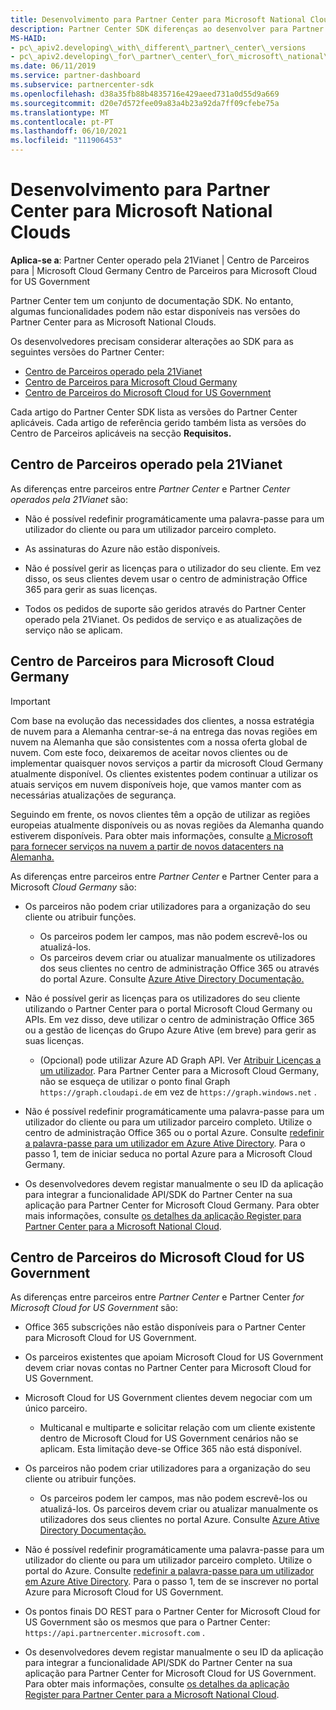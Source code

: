 ```yaml
---
title: Desenvolvimento para Partner Center para Microsoft National Clouds
description: Partner Center SDK diferenças ao desenvolver para Partner Center para Microsoft National Clouds.
MS-HAID:
- pc\_apiv2.developing\_with\_different\_partner\_center\_versions
- pc\_apiv2.developing\_for\_partner\_center\_for\_microsoft\_national\_cloud
ms.date: 06/11/2019
ms.service: partner-dashboard
ms.subservice: partnercenter-sdk
ms.openlocfilehash: d38a35fb88b4835716e429aeed731a0d55d9a669
ms.sourcegitcommit: d20e7d572fee09a83a4b23a92da7ff09cfebe75a
ms.translationtype: MT
ms.contentlocale: pt-PT
ms.lasthandoff: 06/10/2021
ms.locfileid: "111906453"
---
```

# <a name="developing-for-partner-center-for-microsoft-national-clouds"></a>Desenvolvimento para Partner Center para Microsoft National Clouds

**Aplica-se a**: Partner Center operado pela 21Vianet | Centro de Parceiros para | Microsoft Cloud Germany Centro de Parceiros para Microsoft Cloud for US Government

Partner Center tem um conjunto de documentação SDK. No entanto, algumas funcionalidades podem não estar disponíveis nas versões do Partner Center para as Microsoft National Clouds.

Os desenvolvedores precisam considerar alterações ao SDK para as seguintes versões do Partner Center:

- [Centro de Parceiros operado pela 21Vianet](#partner-center-operated-by-21vianet)
- [Centro de Parceiros para Microsoft Cloud Germany](#partner-center-for-microsoft-cloud-germany)
- [Centro de Parceiros do Microsoft Cloud for US Government](#partner-center-for-microsoft-cloud-for-us-government)

Cada artigo do Partner Center SDK lista as versões do Partner Center aplicáveis. Cada artigo de referência gerido também lista as versões do Centro de Parceiros aplicáveis na secção **Requisitos.**

## <a name="partner-center-operated-by-21vianet"></a>Centro de Parceiros operado pela 21Vianet

As diferenças entre parceiros entre *Partner Center* e Partner *Center operados pela 21Vianet* são:

- Não é possível redefinir programáticamente uma palavra-passe para um utilizador do cliente ou para um utilizador parceiro completo.

- As assinaturas do Azure não estão disponíveis.

- Não é possível gerir as licenças para o utilizador do seu cliente. Em vez disso, os seus clientes devem usar o centro de administração Office 365 para gerir as suas licenças.

- Todos os pedidos de suporte são geridos através do Partner Center operado pela 21Vianet. Os pedidos de serviço e as atualizações de serviço não se aplicam.

## <a name="partner-center-for-microsoft-cloud-germany"></a>Centro de Parceiros para Microsoft Cloud Germany

> [!IMPORTANT]
> Com base na evolução das necessidades dos clientes, a nossa estratégia de nuvem para a Alemanha centrar-se-á na entrega das novas regiões em nuvem na Alemanha que são consistentes com a nossa oferta global de nuvem. Com este foco, deixaremos de aceitar novos clientes ou de implementar quaisquer novos serviços a partir da microsoft Cloud Germany atualmente disponível. Os clientes existentes podem continuar a utilizar os atuais serviços em nuvem disponíveis hoje, que vamos manter com as necessárias atualizações de segurança.
>
> Seguindo em frente, os novos clientes têm a opção de utilizar as regiões europeias atualmente disponíveis ou as novas regiões da Alemanha quando estiverem disponíveis. Para obter mais informações, consulte [a Microsoft para fornecer serviços na nuvem a partir de novos datacenters na Alemanha.](https://news.microsoft.com/europe/2018/08/31/microsoft-to-deliver-cloud-services-from-new-datacentres-in-germany-in-2019-to-meet-evolving-customer-needs/)

As diferenças entre parceiros entre *Partner Center* e Partner Center para a Microsoft *Cloud Germany* são:

- Os parceiros não podem criar utilizadores para a organização do seu cliente ou atribuir funções.
  - Os parceiros podem ler campos, mas não podem escrevê-los ou atualizá-los.
  - Os parceiros devem criar ou atualizar manualmente os utilizadores dos seus clientes no centro de administração Office 365 ou através do portal Azure. Consulte [Azure Ative Directory Documentação.](/azure/active-directory/)

- Não é possível gerir as licenças para os utilizadores do seu cliente utilizando o Partner Center para o portal Microsoft Cloud Germany ou APIs. Em vez disso, deve utilizar o centro de administração Office 365 ou a gestão de licenças do Grupo Azure Ative (em breve) para gerir as suas licenças.
  - (Opcional) pode utilizar Azure AD Graph API. Ver [Atribuir Licenças a um utilizador](/graph/api/user-assignlicense). Para Partner Center para a Microsoft Cloud Germany, não se esqueça de utilizar o ponto final Graph `https://graph.cloudapi.de` em vez de `https://graph.windows.net` .

- Não é possível redefinir programáticamente uma palavra-passe para um utilizador do cliente ou para um utilizador parceiro completo. Utilize o centro de administração Office 365 ou o portal Azure. Consulte [redefinir a palavra-passe para um utilizador em Azure Ative Directory](/azure/active-directory/fundamentals/active-directory-users-reset-password-azure-portal). Para o passo 1, tem de iniciar seduca no portal Azure para a Microsoft Cloud Germany.

- Os desenvolvedores devem registar manualmente o seu ID da aplicação para integrar a funcionalidade API/SDK do Partner Center na sua aplicação para Partner Center for Microsoft Cloud Germany. Para obter mais informações, consulte [os detalhes da aplicação Register para Partner Center para a Microsoft National Cloud](create-apps-for-partner-center-for-microsoft-national-clouds.md).

## <a name="partner-center-for-microsoft-cloud-for-us-government"></a>Centro de Parceiros do Microsoft Cloud for US Government

As diferenças entre parceiros entre *Partner Center* e Partner Center *for Microsoft Cloud for US Government* são:

- Office 365 subscrições não estão disponíveis para o Partner Center para Microsoft Cloud for US Government.

- Os parceiros existentes que apoiam Microsoft Cloud for US Government devem criar novas contas no Partner Center para Microsoft Cloud for US Government.

- Microsoft Cloud for US Government clientes devem negociar com um único parceiro.
  - Multicanal e multiparte e solicitar relação com um cliente existente dentro de Microsoft Cloud for US Government cenários não se aplicam. Esta limitação deve-se Office 365 não está disponível.

- Os parceiros não podem criar utilizadores para a organização do seu cliente ou atribuir funções.
  - Os parceiros podem ler campos, mas não podem escrevê-los ou atualizá-los. Os parceiros devem criar ou atualizar manualmente os utilizadores dos seus clientes no portal Azure. Consulte [Azure Ative Directory Documentação.](/azure/active-directory/)

- Não é possível redefinir programáticamente uma palavra-passe para um utilizador do cliente ou para um utilizador parceiro completo. Utilize o portal do Azure. Consulte [redefinir a palavra-passe para um utilizador em Azure Ative Directory](/azure/active-directory/active-directory-users-reset-password-azure-portal). Para o passo 1, tem de se inscrever no portal Azure para Microsoft Cloud for US Government.

- Os pontos finais DO REST para o Partner Center for Microsoft Cloud for US Government são os mesmos que para o Partner Center: `https://api.partnercenter.microsoft.com` .

- Os desenvolvedores devem registar manualmente o seu ID da aplicação para integrar a funcionalidade API/SDK do Partner Center na sua aplicação para Partner Center for Microsoft Cloud for US Government. Para obter mais informações, consulte [os detalhes da aplicação Register para Partner Center para a Microsoft National Cloud](create-apps-for-partner-center-for-microsoft-national-clouds.md).
